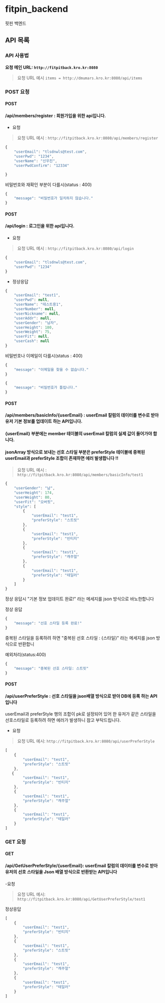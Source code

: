 # fitpin_backend
핏핀 백엔드
## API 목록

### API 사용법

**요청 메인 URL: `http://fitpitback.kro.kr:8080`**

> 요청 URL 예시 `items = http://dmumars.kro.kr:8080/api/items`


### POST 요청

#### POST
#### /api/members/register : 회원가입을 위한 api입니다.

-  요청
  
> 요청 URL 예시 : `http://fitpitback.kro.kr:8080/api/members/register`
```js
{
    "userEmail": "tlsdnwls@test.com",
    "userPwd": "1234",
    "userName": "신우진",
    "userPwdConfirm": "12334"

}
```

비밀번호와 재확인 부분이 다를시(status : 400)
```js
{
    "message": "비밀번호가 일치하지 않습니다."
}
```

#### POST
#### /api/login : 로그인을 위한 api입니다.

-  요청
  
> 요청 URL 예시 : `http://fitpitback.kro.kr:8080/api/login`
```js
{
    "userEmail": "tlsdnwls@test.com",
    "userPwd": "1234"
}
```
- 정상응답
```js
{
    "userEmail": "test1",
    "userPwd": null,
    "userName": "테스트용1",
    "userNumber": null,
    "userNickname": null,
    "userAddr": null,
    "userGender": "남자",
    "userHeight": 180,
    "userWeight": 75,
    "userFit": null,
    "userCash": null
}
```


비밀번호나 이메일이 다를시(status : 400)
```js
{
    "message": "이메일을 찾을 수 없습니다."
}
```
```js
{
    "message": "비밀번호가 틀립니다."
}
```

#### POST
#### /api/members/basicInfo/{userEmail} : userEmail 칼럼의 데이터를 변수로 받아 유저 기본 정보를 업데이트 하는 API입니다.
#### {userEmail} 부분에는 member 테이블의 userEmail 칼럼의 실제 값이 들어가야 합니다.
#### jsonArray 방식으로 보내는 선호 스타일 부분은 preferStyle 테이블에 중복된 userEmail과 preferStyle 조합이 존재하면 에러 발생합니다 !! 

> 요청 URL 예시 : `http://fitpitback.kro.kr:8080/api/members/basicInfo/test1`
```js
{
    "userGender": "남",
    "userHeight": 174,
    "userWeight": 80,
    "userFit": "오버핏",
    "style": [
        {
            "userEmail": "test1",
            "preferStyle": "스트릿"
        },
        {
            "userEmail": "test1",
            "preferStyle": "빈티지"
        },
        {
            "userEmail": "test1",
            "preferStyle": "캐주얼"
        },
        {
            "userEmail": "test1",
            "preferStyle": "테일러"
        }
    ]
}

```

정상 응답시 "기본 정보 업데이트 완료!" 라는 메세지를 json 방식으로 바노한합니다

정상 응답
```js
{
    "message": "선호 스타일 등록 완료!"
}
```

중복된 스타일을 등록하려 하면 "중복된 선호 스타일 : {스타일}" 라는 메세지를 json 방식으로 반환합니

예외처리(status:400)
```js
{
    "message": "중복된 선호 스타일: 스트릿"
}
```

#### POST
#### /api/userPreferStyle : 선호 스타일을 json배열 방식으로 받아 DB에 등록 하는 API입니다 
userEmail과 preferStyle 행의 조합이 pk로 설정되어 있어 한 유저가 같은 스타일을 선호스타일로 등록하려 하면 에러가 발생하니 참고 부탁드립니다.

- 요청
> 요청 URL 예시: `http://fitpitback.kro.kr:8080/api/userPreferStyle`

```js
[
    {
        "userEmail": "test1",
        "preferStyle": "스트릿"
    },
   {
        "userEmail": "test1",
        "preferStyle": "빈티지"
    },
    {
        "userEmail": "test1",
        "preferStyle": "캐주얼"
    },
    {
        "userEmail": "test1",
        "preferStyle": "테일러"
    }
]

```


### GET 요청

#### GET
#### /api/GetUserPreferStyle/{userEmail}: userEmail 칼럼의 데이터를 변수로 받아 유저의 선호 스타일을 Json 배열 방식으로 반환받는 API입니다

-요청
> 요청 URL 예시: `http://fitpitback.kro.kr:8080/api/GetUserPreferStyle/test1`

정상응답
```js
[
    {
        "userEmail": "test1",
        "preferStyle": "빈티지"
    },
    {
        "userEmail": "test1",
        "preferStyle": "스트릿"
    },
    {
        "userEmail": "test1",
        "preferStyle": "캐주얼"
    },
    {
        "userEmail": "test1",
        "preferStyle": "테일러"
    }
]
```
